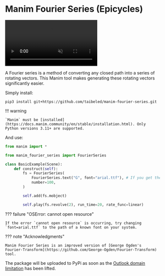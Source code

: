 # Manim Fourier Series (Epicycles)

<video controls autoplay muted>
    <source src="https://github.com/taibeled/manim-fourier-series/raw/refs/heads/master/examples/output/Handshake.mp4" type="video/mp4">
</video>


A Fourier series is a method of converting any closed path into a series of rotating vectors. This Manim tool makes generating these rotating vectors significantly easier.

Simply install:

```shell
pip3 install git+https://github.com/taibeled/manim-fourier-series.git
```

!!! warning

    `Manim` must be [installed](https://docs.manim.community/en/stable/installation.html). Only Python versions 3.11+ are supported.

And use:

```python
from manim import *

from manim_fourier_series import FourierSeries

class BasicExample(Scene):
    def construct(self):
        fs = FourierSeries(
            FourierSeries.text("G", font="arial.ttf"), # If you get the error "Cannot open resource", try changing the font to a path
            number=100,
        )

        self.add(fs.mobject)

        self.play(fs.revolve(2), run_time=20, rate_func=linear)
```

??? failure "OSError: cannot open resource"

    If the error `cannot open resource` is occurring, try changing `font=arial.ttf` to the path of a known font on your system.

??? note "Acknowledgments"

    Manim Fourier Series is an improved version of [George Ogden's Fourier-Transform](https://github.com/George-Ogden/Fourier-Transform) tool.

The package will be uploaded to PyPi as soon as the [Outlook domain limitation](https://blog.pypi.org/posts/2024-06-16-prohibiting-msn-emails/) has been lifted.
